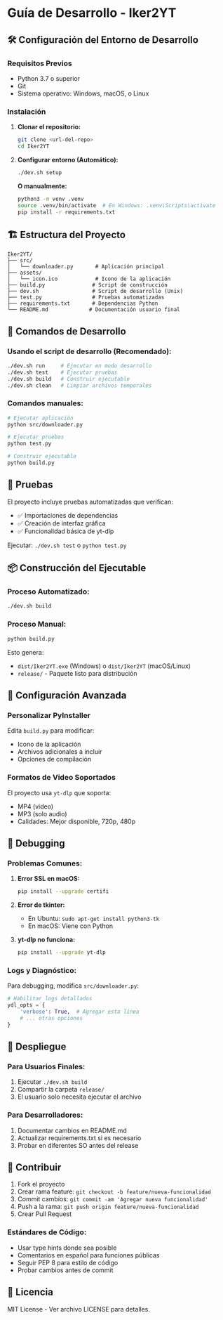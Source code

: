 # Guía de Desarrollo - Iker2YT

## 🛠️ Configuración del Entorno de Desarrollo

### Requisitos Previos
- Python 3.7 o superior
- Git
- Sistema operativo: Windows, macOS, o Linux

### Instalación

1. **Clonar el repositorio:**
   ```bash
   git clone <url-del-repo>
   cd Iker2YT
   ```

2. **Configurar entorno (Automático):**
   ```bash
   ./dev.sh setup
   ```
   
   **O manualmente:**
   ```bash
   python3 -m venv .venv
   source .venv/bin/activate  # En Windows: .venv\Scripts\activate
   pip install -r requirements.txt
   ```

## 🏗️ Estructura del Proyecto

```
Iker2YT/
├── src/
│   └── downloader.py       # Aplicación principal
├── assets/
│   └── icon.ico            # Icono de la aplicación
├── build.py               # Script de construcción
├── dev.sh                 # Script de desarrollo (Unix)
├── test.py                # Pruebas automatizadas
├── requirements.txt       # Dependencias Python
└── README.md             # Documentación usuario final
```

## 🚀 Comandos de Desarrollo

### Usando el script de desarrollo (Recomendado):
```bash
./dev.sh run     # Ejecutar en modo desarrollo
./dev.sh test    # Ejecutar pruebas
./dev.sh build   # Construir ejecutable
./dev.sh clean   # Limpiar archivos temporales
```

### Comandos manuales:
```bash
# Ejecutar aplicación
python src/downloader.py

# Ejecutar pruebas
python test.py

# Construir ejecutable
python build.py
```

## 🧪 Pruebas

El proyecto incluye pruebas automatizadas que verifican:
- ✅ Importaciones de dependencias
- ✅ Creación de interfaz gráfica
- ✅ Funcionalidad básica de yt-dlp

Ejecutar: `./dev.sh test` o `python test.py`

## 📦 Construcción del Ejecutable

### Proceso Automatizado:
```bash
./dev.sh build
```

### Proceso Manual:
```bash
python build.py
```

Esto genera:
- `dist/Iker2YT.exe` (Windows) o `dist/Iker2YT` (macOS/Linux)
- `release/` - Paquete listo para distribución

## 🔧 Configuración Avanzada

### Personalizar PyInstaller

Edita `build.py` para modificar:
- Icono de la aplicación
- Archivos adicionales a incluir
- Opciones de compilación

### Formatos de Video Soportados

El proyecto usa `yt-dlp` que soporta:
- MP4 (video)
- MP3 (solo audio)
- Calidades: Mejor disponible, 720p, 480p

## 🐛 Debugging

### Problemas Comunes:

1. **Error SSL en macOS:**
   ```bash
   pip install --upgrade certifi
   ```

2. **Error de tkinter:**
   - En Ubuntu: `sudo apt-get install python3-tk`
   - En macOS: Viene con Python

3. **yt-dlp no funciona:**
   ```bash
   pip install --upgrade yt-dlp
   ```

### Logs y Diagnóstico:

Para debugging, modifica `src/downloader.py`:
```python
# Habilitar logs detallados
ydl_opts = {
    'verbose': True,  # Agregar esta línea
    # ... otras opciones
}
```

## 🚢 Despliegue

### Para Usuarios Finales:
1. Ejecutar `./dev.sh build`
2. Compartir la carpeta `release/`
3. El usuario solo necesita ejecutar el archivo

### Para Desarrolladores:
1. Documentar cambios en README.md
2. Actualizar requirements.txt si es necesario
3. Probar en diferentes SO antes del release

## 🤝 Contribuir

1. Fork el proyecto
2. Crear rama feature: `git checkout -b feature/nueva-funcionalidad`
3. Commit cambios: `git commit -am 'Agregar nueva funcionalidad'`
4. Push a la rama: `git push origin feature/nueva-funcionalidad`
5. Crear Pull Request

### Estándares de Código:
- Usar type hints donde sea posible
- Comentarios en español para funciones públicas
- Seguir PEP 8 para estilo de código
- Probar cambios antes de commit

## 📄 Licencia

MIT License - Ver archivo LICENSE para detalles.

